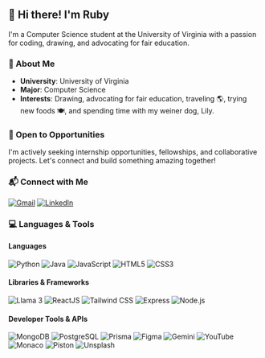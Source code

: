 ## 👋 Hi there! I'm Ruby

I'm a Computer Science student at the University of Virginia with a passion for coding, drawing, and advocating for fair education. 

### 🐾 About Me
- **University**: University of Virginia
- **Major**: Computer Science
- **Interests**: Drawing, advocating for fair education, traveling 🌎, trying new foods 🍽️, and spending time with my weiner dog, Lily.

### 🌟 Open to Opportunities
I'm actively seeking internship opportunities, fellowships, and collaborative projects. Let's connect and build something amazing together!

### 📬 Connect with Me
[![Gmail](https://raw.githubusercontent.com/your-username/your-repo/main/images/gmail-banner.png)](mailto:oliveiraruby05@gmail.com)
[![LinkedIn](https://imgur.com/linkedin-banner.png)](https://www.linkedin.com/in/ruby-oliveira/)

### 💻 Languages & Tools

#### Languages
![Python](https://img.shields.io/badge/Python-3776AB?style=for-the-badge&logo=python&logoColor=white)
![Java](https://img.shields.io/badge/Java-007396?style=for-the-badge&logo=java&logoColor=white)
![JavaScript](https://img.shields.io/badge/JavaScript-F7DF1E?style=for-the-badge&logo=javascript&logoColor=black)
![HTML5](https://img.shields.io/badge/HTML5-E34F26?style=for-the-badge&logo=html5&logoColor=white)
![CSS3](https://img.shields.io/badge/CSS3-1572B6?style=for-the-badge&logo=css3&logoColor=white)

#### Libraries & Frameworks
![Llama 3](https://img.shields.io/badge/Llama%203-007ACC?style=for-the-badge&logo=llama&logoColor=white)
![ReactJS](https://img.shields.io/badge/ReactJS-61DAFB?style=for-the-badge&logo=react&logoColor=black)
![Tailwind CSS](https://img.shields.io/badge/Tailwind%20CSS-38B2AC?style=for-the-badge&logo=tailwind-css&logoColor=white)
![Express](https://img.shields.io/badge/Express-000000?style=for-the-badge&logo=express&logoColor=white)
![Node.js](https://img.shields.io/badge/Node.js-339933?style=for-the-badge&logo=node-dot-js&logoColor=white)

#### Developer Tools & APIs
![MongoDB](https://img.shields.io/badge/MongoDB-47A248?style=for-the-badge&logo=mongodb&logoColor=white)
![PostgreSQL](https://img.shields.io/badge/PostgreSQL-336791?style=for-the-badge&logo=postgresql&logoColor=white)
![Prisma](https://img.shields.io/badge/Prisma-2D3748?style=for-the-badge&logo=prisma&logoColor=white)
![Figma](https://img.shields.io/badge/Figma-F24E1E?style=for-the-badge&logo=figma&logoColor=white)
![Gemini](https://img.shields.io/badge/Gemini-FF6F61?style=for-the-badge&logo=gemini&logoColor=white)
![YouTube](https://img.shields.io/badge/YouTube-FF0000?style=for-the-badge&logo=youtube&logoColor=white)
![Monaco](https://img.shields.io/badge/Monaco-007ACC?style=for-the-badge&logo=monaco&logoColor=white)
![Piston](https://img.shields.io/badge/Piston-764ABC?style=for-the-badge&logo=piston&logoColor=white)
![Unsplash](https://img.shields.io/badge/Unsplash-000000?style=for-the-badge&logo=unsplash&logoColor=white)
